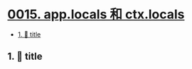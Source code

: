 # [0015. app.locals 和 ctx.locals](https://github.com/Tdahuyou/TNotes.egg/tree/main/notes/0015.%20app.locals%20%E5%92%8C%20ctx.locals)

<!-- region:toc -->
- [1. 📒 title](#1--title)
<!-- endregion:toc -->

## 1. 📒 title

